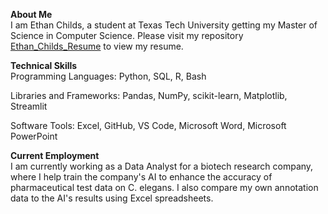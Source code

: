 **About Me** <br>
I am Ethan Childs, a student at Texas Tech University getting my Master of Science in Computer Science. Please visit my repository [Ethan_Childs_Resume](https://github.com/Ethan-Childs/Ethan_Childs_Resume) to view my resume.

**Technical Skills** <br>
Programming Languages: Python, SQL, R, Bash

Libraries and Frameworks: Pandas, NumPy, scikit-learn, Matplotlib, Streamlit

Software Tools: Excel, GitHub, VS Code, Microsoft Word, Microsoft PowerPoint


**Current Employment** <br>
I am currently working as a Data Analyst for a biotech research company, where I help train the company's AI to enhance the accuracy of pharmaceutical test data on C. elegans. I also compare my own annotation data to the AI's results using Excel spreadsheets.


<!---
Ethan-Childs/Ethan-Childs is a ✨ special ✨ repository because its `README.md` (this file) appears on your GitHub profile.
You can click the Preview link to take a look at your changes.
--->
